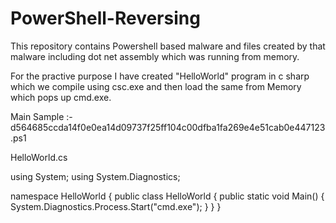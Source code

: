 # PowerShell-Reversing

This repository contains Powershell based malware and files created by that malware including dot net assembly which was running from memory.

For the practive purpose I have created "HelloWorld" program in c sharp which we compile using csc.exe and then load the same from Memory which pops up cmd.exe.

Main Sample :-
d564685ccda14f0e0ea14d09737f25ff104c00dfba1fa269e4e51cab0e447123.ps1 

HelloWorld.cs

using System;
using System.Diagnostics;

namespace HelloWorld {
       public  class HelloWorld {
               public static void Main() {
            			System.Diagnostics.Process.Start("cmd.exe");
				                                 }
                                }
                    }

